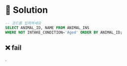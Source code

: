 # 📕 Solution

```sql
-- 코드를 입력하세요
SELECT ANIMAL_ID, NAME FROM ANIMAL_INS
WHERE NOT INTAKE_CONDITION='Aged' ORDER BY ANIMAL_ID;
```

## ❌ fail

.
